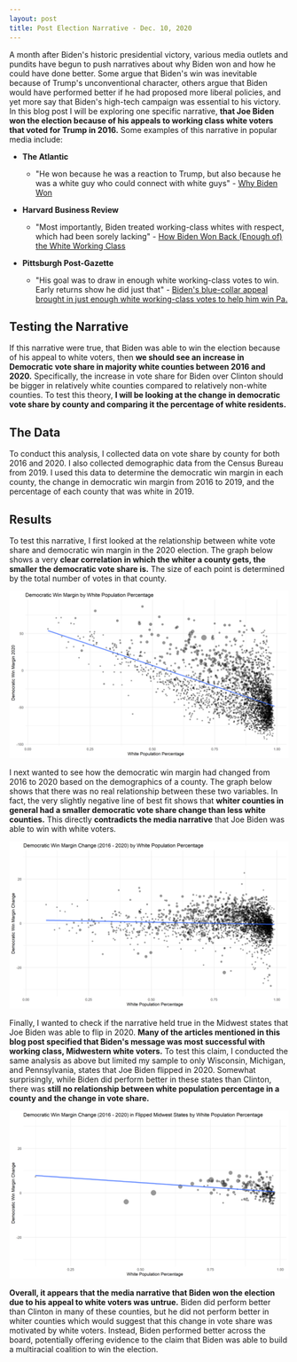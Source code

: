 ```yaml
---
layout: post
title: Post Election Narrative - Dec. 10, 2020
---
```


A month after Biden's historic presidential victory, various media outlets and pundits have begun to push narratives about why Biden won and how he could have done better. Some argue that Biden's win was inevitable because of Trump's unconventional character, others argue that Biden would have performed better if he had proposed more liberal policies, and yet more say that Biden's high-tech campaign was essential to his victory. In this blog post I will be exploring one specific narrative, **that Joe Biden won the election because of his appeals to working class white voters that voted for Trump in 2016.** Some examples of this narrative in popular media include:

* **The Atlantic**
  * "He won because he was a reaction to Trump, but also because he was a white guy who could connect with white guys" - [Why Biden Won](https://www.theatlantic.com/politics/archive/2020/11/why-biden-won-presidency/616980/) 

* **Harvard Business Review**
  * "Most importantly, Biden treated working-class whites with respect, which had been sorely lacking" - [How Biden Won Back (Enough of) the White Working Class](https://hbr.org/2020/11/how-biden-won-back-enough-of-the-white-working-class) 
  
* **Pittsburgh Post-Gazette**
  * "His goal was to draw in enough white working-class votes to win. Early returns show he did just that" - [Biden's blue-collar appeal brought in just enough white working-class votes to help him win Pa.](https://www.post-gazette.com/news/politics-state/2020/11/11/Biden-s-rural-blue-collar-voters-gains-pennsylvania-election/stories/202011110110) 
  
## Testing the Narrative

If this narrative were true, that Biden was able to win the election because of his appeal to white voters, then **we should see an increase in Democratic vote share in majority white counties between 2016 and 2020.** Specifically, the increase in vote share for Biden over Clinton should be bigger in relatively white counties compared to relatively non-white counties. To test this theory, **I will be looking at the change in democratic vote share by county and comparing it the percentage of white residents.** 

## The Data

To conduct this analysis, I collected data on vote share by county for both 2016 and 2020. I also collected demographic data from the Census Bureau from 2019. I used this data to determine the democratic win margin in each county, the change in democratic win margin from 2016 to 2019, and the percentage of each county that was white in 2019. 

## Results

To test this narrative, I first looked at the relationship between white vote share and democratic win margin in the 2020 election. The graph below shows a very **clear correlation in which the whiter a county gets, the smaller the democratic vote share is.** The size of each point is determined by the total number of votes in that county.  

![picture](../images/vs_white_pop.png)

I next wanted to see how the democratic win margin had changed from 2016 to 2020 based on the demographics of a county. The graph below shows that there was no real relationship between these two variables. In fact, the very slightly negative line of best fit shows that **whiter counties in general had a smaller democratic vote share change than less white counties.** This directly **contradicts the media narrative** that Joe Biden was able to win with white voters. 

![picture](../images/vote_marg_change.png)

Finally, I wanted to check if the narrative held true in the Midwest states that Joe Biden was able to flip in 2020. **Many of the articles mentioned in this blog post specified that Biden's message was most successful with working class, Midwestern white voters.** To test this claim, I conducted the same analysis as above but limited my sample to only Wisconsin, Michigan, and Pennsylvania, states that Joe Biden flipped in 2020. Somewhat surprisingly, while Biden did perform better in these states than Clinton, there was **still no relationship between white population percentage in a county and the change in vote share.** 

![picture](../images/midwest_vs_chng.png)

**Overall, it appears that the media narrative that Biden won the election due to his appeal to white voters was untrue.** Biden did perform better than Clinton in many of these counties, but he did not perform better in whiter counties which would suggest that this change in vote share was motivated by white voters. Instead, Biden performed better across the board, potentially offering evidence to the claim that Biden was able to build a multiracial coalition to win the election. 